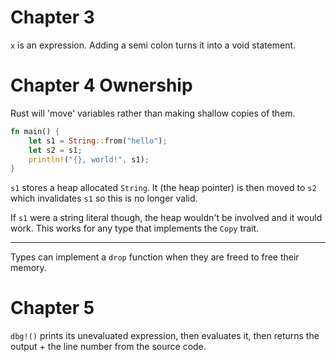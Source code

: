 
# Chapter 3

`x` is an expression. Adding a semi colon turns it into a void statement.

# Chapter 4 Ownership

Rust will 'move' variables rather than making shallow copies of them.

```rust
fn main() {
    let s1 = String::from("hello");
    let s2 = s1;
    println!("{}, world!", s1);
}
```

`s1` stores a heap allocated `String`. It (the heap pointer) is then moved to 
`s2` which invalidates `s1` so this is no longer valid.

If `s1` were a string literal though, the heap wouldn't be involved and it would
work. This works for any type that implements the `Copy` trait.

---

Types can implement a `drop` function when they are freed to free their memory.

# Chapter 5

`dbg!()` prints its unevaluated expression, then evaluates it, then returns
the output + the line number from the source code.


